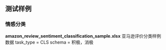 ## 测试样例

### 情感分类

**amazon_review_sentiment_classification_sample.xlsx**
亚马逊评价分类样例数据
task_type = CLS
schema = 积极，消极
